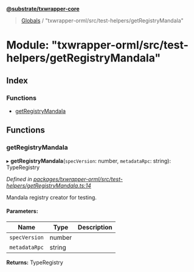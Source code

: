 **[@substrate/txwrapper-core](../README.md)**

> [Globals](../globals.md) / "txwrapper-orml/src/test-helpers/getRegistryMandala"

# Module: "txwrapper-orml/src/test-helpers/getRegistryMandala"

## Index

### Functions

* [getRegistryMandala](_txwrapper_orml_src_test_helpers_getregistrymandala_.md#getregistrymandala)

## Functions

### getRegistryMandala

▸ **getRegistryMandala**(`specVersion`: number, `metadataRpc`: string): TypeRegistry

*Defined in [packages/txwrapper-orml/src/test-helpers/getRegistryMandala.ts:14](https://github.com/paritytech/txwrapper-core/blob/731a943/packages/txwrapper-orml/src/test-helpers/getRegistryMandala.ts#L14)*

Mandala registry creator for testing.

#### Parameters:

Name | Type | Description |
------ | ------ | ------ |
`specVersion` | number |  |
`metadataRpc` | string |   |

**Returns:** TypeRegistry
